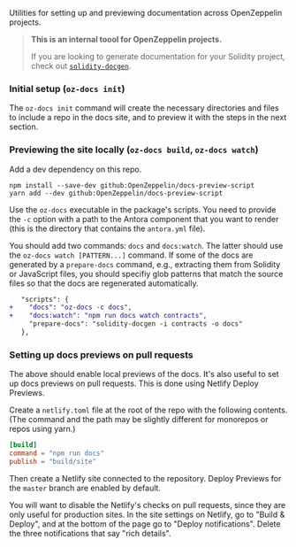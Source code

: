 Utilities for setting up and previewing documentation across OpenZeppelin
projects.

> **This is an internal toool for OpenZeppelin projects.**
>
> If you are looking to generate documentation for your Solidity project, check
> out [`solidity-docgen`](https://github.com/OpenZeppelin/solidity-docgen).

### Initial setup (`oz-docs init`)

The `oz-docs init` command will create the necessary directories and files to
include a repo in the docs site, and to preview it with the steps in the next
section.

### Previewing the site locally (`oz-docs build`, `oz-docs watch`)

Add a dev dependency on this repo.

```
npm install --save-dev github:OpenZeppelin/docs-preview-script
yarn add --dev github:OpenZeppelin/docs-preview-script
```

Use the `oz-docs` executable in the package's scripts. You need to provide the
`-c` option with a path to the Antora component that you want to render (this
is the directory that contains the `antora.yml` file).

You should add two commands: `docs` and `docs:watch`. The latter should use the
`oz-docs watch [PATTERN...]` command. If some of the docs are generated by a
`prepare-docs` command, e.g., extracting them from Solidity or JavaScript
files, you should specifiy glob patterns that match the source files so that
the docs are regenerated automatically.

```diff
   "scripts": {
+    "docs": "oz-docs -c docs",
+    "docs:watch": "npm run docs watch contracts",
     "prepare-docs": "solidity-docgen -i contracts -o docs"
   },
```

### Setting up docs previews on pull requests

The above should enable local previews of the docs. It's also useful to set up
docs previews on pull requests. This is done using Netlify Deploy Previews.

Create a `netlify.toml` file at the root of the repo with the following contents.
(The command and the path may be slightly different for monorepos or repos using
yarn.)

```toml
[build]
command = "npm run docs"
publish = "build/site"
```

Then create a Netlify site connected to the repository. Deploy Previews for the
`master` branch are enabled by default.

You will want to disable the Netlify's checks on pull requests, since they are
only useful for production sites. In the site settings on Netlify, go to "Build
& Deploy", and at the bottom of the page go to "Deploy notifications". Delete
the three notifications that say "rich details".
